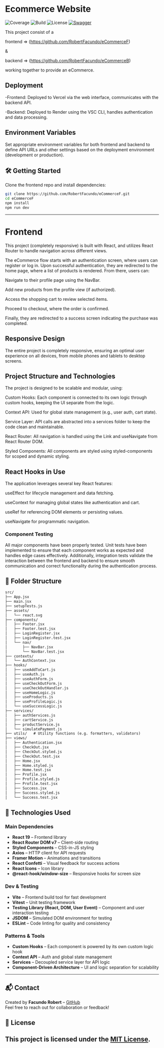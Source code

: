 # Ecommerce Website

![Coverage](https://img.shields.io/badge/coverage-100%25-brightgreen)
![Build](https://img.shields.io/badge/build-passing-brightgreen)
![License](https://img.shields.io/badge/license-MIT-orange)
[![Swagger](https://img.shields.io/badge/API-Swagger-orange)](http://authb.onrender.com/api)

This project consist of a 

frontend => (https://github.com/RobertFacundo/eCommerceF)

&

backend => (https://github.com/RobertFacundo/eCommerceB)

working together to provide an eCommerce.


## Deployment
-Frontend: Deployed to Vercel via the web interface, communicates with the backend API.

-Backend: Deployed to Render using the VSC CLI, handles authentication and data processing.

## Environment Variables
Set appropriate environment variables for both frontend and backend to define API URLs and other settings based on the deployment environment (development or production).

## 🛠️ Getting Started

Clone the frontend repo and install dependencies:

```bash
git clone https://github.com/RobertFacundo/eCommerceF.git
cd eCommerceF
npm install
npm run dev
```

---


# Frontend

This project (completely responsive) is built with React, and utilizes React Router to handle navigation across different views.

The eCommerce flow starts with an authentication screen, where users can register or log in. Upon successful authentication, they are redirected to the home page, where a list of products is rendered. From there, users can:

Navigate to their profile page using the NavBar.

Add new products from the profile view (if authorized).

Access the shopping cart to review selected items.

Proceed to checkout, where the order is confirmed.

Finally, they are redirected to a success screen indicating the purchase was completed.

## Responsive Design
The entire project is completely responsive, ensuring an optimal user experience on all devices, from mobile phones and tablets to desktop screens.

## Project Structure and Technologies
The project is designed to be scalable and modular, using:

Custom Hooks: Each component is connected to its own logic through custom hooks, keeping the UI separate from the logic.

Context API: Used for global state management (e.g., user auth, cart state).

Service Layer: API calls are abstracted into a services folder to keep the code clean and maintainable.

React Router: All navigation is handled using the Link and useNavigate from React Router DOM.

Styled Components: All components are styled using styled-components for scoped and dynamic styling.

## React Hooks in Use
The application leverages several key React features:

useEffect for lifecycle management and data fetching.

useContext for managing global states like authentication and cart.

useRef for referencing DOM elements or persisting values.

useNavigate for programmatic navigation.

### Component Testing
All major components have been properly tested. Unit tests have been implemented to ensure that each component works as expected and handles edge cases effectively. Additionally, integration tests validate the interaction between the frontend and backend to ensure smooth communication and correct functionality during the authentication process.

## 📁 Folder Structure

```txt
src/
├── App.jsx
├── main.jsx
├── setupTests.js
├── assets/
│   └── react.svg
├── components/
│   ├── Footer.jsx
│   ├── Footer.test.jsx
│   ├── LoginRegister.jsx
│   ├── LoginRegister.test.jsx
│   └── nav/
│       ├── NavBar.jsx
│       └── NavBar.test.jsx
├── contexts/
│   └── AuthContext.jsx
├── hooks/
│   ├── useAddToCart.js
│   ├── useAuth.js
│   ├── useAuthForm.js
│   ├── useCheckOutForm.js
│   ├── useCheckOutHandler.js
│   ├── useHomeLogic.js
│   ├── useProducts.js
│   ├── useProfileLogic.js
│   └── useSuccessLogic.js
├── services/
│   ├── authServices.js
│   ├── cartService.js
│   ├── productService.js
│   └── simulatePayment.js
├── utils/   # Utility functions (e.g. formatters, validators)
├── views/
│   ├── Authentication.jsx
│   ├── CheckOut.jsx
│   ├── CheckOut.styled.js
│   ├── CheckOut.test.jsx
│   ├── Home.jsx
│   ├── Home.styled.js
│   ├── Home.test.jsx
│   ├── Profile.jsx
│   ├── Profile.styled.js
│   ├── Profile.test.jsx
│   ├── Success.jsx
│   ├── Success.styled.js
│   └── Success.test.jsx
```

## 🚀 Technologies Used

### Main Dependencies

- **React 19** – Frontend library
- **React Router DOM v7** – Client-side routing
- **Styled Components** – CSS-in-JS styling
- **Axios** – HTTP client for API requests
- **Framer Motion** – Animations and transitions
- **React Confetti** – Visual feedback for success actions
- **React Icons** – Icon library
- **@react-hook/window-size** – Responsive hooks for screen size

### Dev & Testing
- **Vite** – Frontend build tool for fast development
- **Vitest** – Unit testing framework
- **Testing Library (React, DOM, User Event)** – Component and user interaction testing
- **JSDOM** – Simulated DOM environment for testing
- **ESLint** – Code linting for quality and consistency

### Patterns & Tools
- **Custom Hooks** – Each component is powered by its own custom logic hook
- **Context API** – Auth and global state management
- **Services** – Decoupled service layer for API logic
- **Component-Driven Architecture** – UI and logic separation for scalability

----

## 📬 Contact

Created by **Facundo Robert** – [GitHub](https://github.com/RobertFacundo)  
Feel free to reach out for collaboration or feedback!

## 📄 License

This project is licensed under the [MIT License](LICENSE).
----
